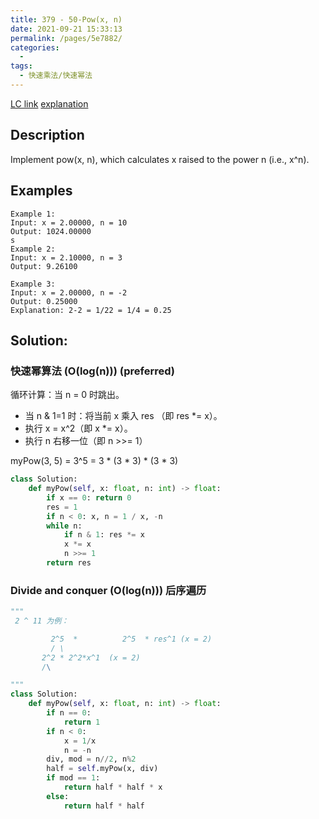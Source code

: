 ```yaml
---
title: 379 - 50-Pow(x, n)
date: 2021-09-21 15:33:13
permalink: /pages/5e7882/
categories:
  - 
tags:
  - 快速乘法/快速幂法
---
```

[LC link](https://leetcode.com/problems/powx-n/)
    [explanation](https://leetcode-cn.com/problems/powx-n/solution/50-powx-n-kuai-su-mi-qing-xi-tu-jie-by-jyd/)
## Description
Implement pow(x, n), which calculates x raised to the power n (i.e., x^n).

## Examples
```
Example 1:
Input: x = 2.00000, n = 10
Output: 1024.00000
s
Example 2:
Input: x = 2.10000, n = 3
Output: 9.26100

Example 3:
Input: x = 2.00000, n = -2
Output: 0.25000
Explanation: 2-2 = 1/22 = 1/4 = 0.25
``` 
## Solution: 
### 快速幂算法 (O(log(n))) (preferred)
循环计算：当 n = 0 时跳出。
- 当 n & 1=1 时：将当前 x 乘入 res （即 res *= x）。
- 执行 x = x^2（即 x *= x）。
- 执行 n 右移一位（即 n >>= 1）

myPow(3, 5) = 3^5 = 3 * (3 * 3) * (3 * 3) 
```python
class Solution:
    def myPow(self, x: float, n: int) -> float:
        if x == 0: return 0
        res = 1
        if n < 0: x, n = 1 / x, -n
        while n:
            if n & 1: res *= x
            x *= x
            n >>= 1
        return res
```
### Divide and conquer (O(log(n))) 后序遍历
```python
"""
 2 ^ 11 为例：

         2^5  *          2^5  * res^1 (x = 2)
         / \              
       2^2 * 2^2*x^1  (x = 2)
       /\

"""
class Solution:
    def myPow(self, x: float, n: int) -> float:
        if n == 0:
            return 1
        if n < 0:
            x = 1/x
            n = -n
        div, mod = n//2, n%2
        half = self.myPow(x, div)
        if mod == 1:
            return half * half * x
        else:
            return half * half
```